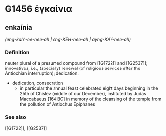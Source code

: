 # G1456 ἐγκαίνια

## enkaínia

_(eng-kah'-ee-nee-ah | eng-KEH-nee-ah | ayng-KAY-nee-ah)_

### Definition

neuter plural of a presumed compound from [[G1722]] and [[G2537]]; innovatives, i.e., (specially) renewal (of religious services after the Antiochian interruption); dedication.

- dedication, consecration
  - in particular the annual feast celebrated eight days beginning in the 25th of Chislev (middle of our December), instituted by Judas Maccabaeus [164 BC] in memory of the cleansing of the temple from the pollution of Antiochus Epiphanes

### See also

[[G1722]], [[G2537]]

